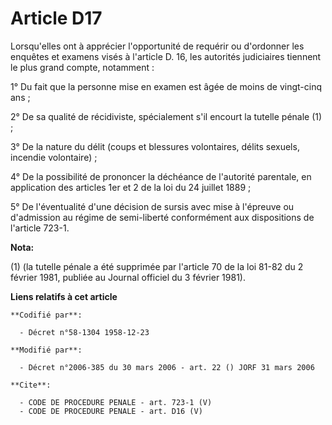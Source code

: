 # Article D17

Lorsqu'elles ont à apprécier l'opportunité de requérir ou d'ordonner les enquêtes et examens visés à l'article D. 16, les
autorités judiciaires tiennent le plus grand compte, notamment : 

1° Du fait que la personne mise en examen est âgée de moins de vingt-cinq ans ; 

2° De sa qualité de récidiviste, spécialement s'il encourt la tutelle pénale (1) ; 

3° De la nature du délit (coups et blessures volontaires, délits sexuels, incendie volontaire) ; 

4° De la possibilité de prononcer la déchéance de l'autorité parentale, en application des articles 1er et 2 de la loi du 24
juillet 1889 ; 

5° De l'éventualité d'une décision de sursis avec mise à l'épreuve ou d'admission au régime de semi-liberté conformément aux
dispositions de l'article 723-1.

**Nota:**

(1) (la tutelle pénale a été supprimée par l'article 70 de la loi 81-82 du 2 février 1981, publiée au Journal officiel du 3
février 1981).

**Liens relatifs à cet article**

	**Codifié par**:

	  - Décret n°58-1304 1958-12-23

	**Modifié par**:

	  - Décret n°2006-385 du 30 mars 2006 - art. 22 () JORF 31 mars 2006

	**Cite**:

	  - CODE DE PROCEDURE PENALE - art. 723-1 (V)
	  - CODE DE PROCEDURE PENALE - art. D16 (V)
